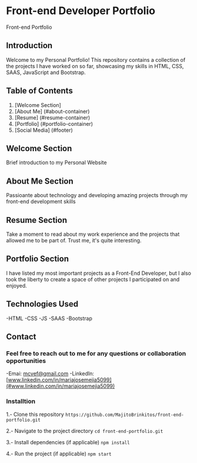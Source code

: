 # Front-end Developer Portfolio
Front-end Portfolio

## Introduction
Welcome to my Personal Portfolio! This repository contains a collection of the projects I have worked on so far, showcasing my skills in HTML, CSS, SAAS, JavaScript and Bootstrap.

## Table of Contents

1. [Welcome Section]
2. [About Me] (#about-container)
3. [Resume] (#resume-container)
4. [Portfolio] (#portfolio-container)
5. [Social Media] (#footer)

## Welcome Section
 Brief introduction to my Personal Website

## About Me Section
 Passioante about technology and developing amazing projects through my front-end development skills

## Resume Section
 Take a moment to read about my work experience and the projects that allowed me to be part of. Trust me, it's quite interesting.

## Portfolio Section
 I have listed my most important projects as a Front-End Developer, but I also took the liberty to create a space of other projects I participated on and enjoyed.
 
## Technologies Used
-HTML
-CSS
-JS
-SAAS
-Bootstrap

## Contact
### Feel free to reach out to me for any questions or collaboration opportunities

-Emai: [mcvef@gmail.com](mailto:mcvef@gmail.com)
-LinkedIn: [www.linkedin.com/in/mariajosemejia5099](#www.linkedin.com/in/mariajosemejia5099)

### Installtion
1.- Clone this repository
`
https://github.com/MajitoBrinkitos/front-end-portfolio.git
`

2.- Navigate to the project directory
`
cd front-end-portfolio.git
`

3.- Install dependencies (if applicable)
`
npm install
`

4.- Run the project (if applicable)
`
npm start
`

